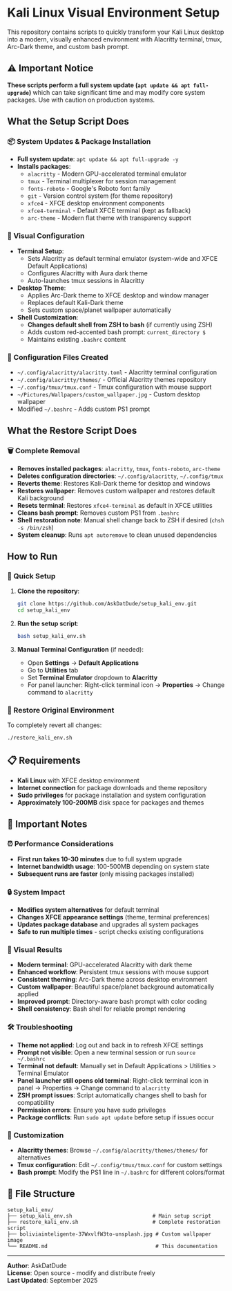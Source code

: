 # Kali Linux Visual Environment Setup

This repository contains scripts to quickly transform your Kali Linux desktop into a modern, visually enhanced environment with Alacritty terminal, tmux, Arc-Dark theme, and custom bash prompt.

## ⚠️ Important Notice

**These scripts perform a full system update (`apt update && apt full-upgrade`)** which can take significant time and may modify core system packages. Use with caution on production systems.

## What the Setup Script Does

### 📦 System Updates & Package Installation
- **Full system update**: `apt update && apt full-upgrade -y`
- **Installs packages**:
  - `alacritty` - Modern GPU-accelerated terminal emulator
  - `tmux` - Terminal multiplexer for session management
  - `fonts-roboto` - Google's Roboto font family
  - `git` - Version control system (for theme repository)
  - `xfce4` - XFCE desktop environment components
  - `xfce4-terminal` - Default XFCE terminal (kept as fallback)
  - `arc-theme` - Modern flat theme with transparency support

### 🎨 Visual Configuration
- **Terminal Setup**:
  - Sets Alacritty as default terminal emulator (system-wide and XFCE Default Applications)
  - Configures Alacritty with Aura dark theme
  - Auto-launches tmux sessions in Alacritty
- **Desktop Theme**:
  - Applies Arc-Dark theme to XFCE desktop and window manager
  - Replaces default Kali-Dark theme
  - Sets custom space/planet wallpaper automatically
- **Shell Customization**:
  - **Changes default shell from ZSH to bash** (if currently using ZSH)
  - Adds custom red-accented bash prompt: `current_directory $ `
  - Maintains existing `.bashrc` content

### 🔧 Configuration Files Created
- `~/.config/alacritty/alacritty.toml` - Alacritty terminal configuration
- `~/.config/alacritty/themes/` - Official Alacritty themes repository
- `~/.config/tmux/tmux.conf` - Tmux configuration with mouse support
- `~/Pictures/Wallpapers/custom_wallpaper.jpg` - Custom desktop wallpaper
- Modified `~/.bashrc` - Adds custom PS1 prompt

## What the Restore Script Does

### 🗑️ Complete Removal
- **Removes installed packages**: `alacritty`, `tmux`, `fonts-roboto`, `arc-theme`
- **Deletes configuration directories**: `~/.config/alacritty`, `~/.config/tmux`
- **Reverts theme**: Restores Kali-Dark theme for desktop and windows
- **Restores wallpaper**: Removes custom wallpaper and restores default Kali background
- **Resets terminal**: Restores `xfce4-terminal` as default in XFCE utilities
- **Cleans bash prompt**: Removes custom PS1 from `.bashrc`
- **Shell restoration note**: Manual shell change back to ZSH if desired (`chsh -s /bin/zsh`)
- **System cleanup**: Runs `apt autoremove` to clean unused dependencies

## How to Run

### 🚀 Quick Setup

1. **Clone the repository**:
   ```bash
   git clone https://github.com/AskDatDude/setup_kali_env.git
   cd setup_kali_env
   ```

2. **Run the setup script**:
   ```bash
   bash setup_kali_env.sh
   ```

3. **Manual Terminal Configuration** (if needed):
   - Open **Settings** → **Default Applications**
   - Go to **Utilities** tab
   - Set **Terminal Emulator** dropdown to **Alacritty**
   - For panel launcher: Right-click terminal icon → **Properties** → Change command to `alacritty`

### 🔄 Restore Original Environment

To completely revert all changes:
```bash
./restore_kali_env.sh
```

## 📋 Requirements

- **Kali Linux** with XFCE desktop environment
- **Internet connection** for package downloads and theme repository
- **Sudo privileges** for package installation and system configuration
- **Approximately 100-200MB** disk space for packages and themes

## 📝 Important Notes

### ⏰ Performance Considerations
- **First run takes 10-30 minutes** due to full system upgrade
- **Internet bandwidth usage**: 100-500MB depending on system state
- **Subsequent runs are faster** (only missing packages installed)

### 🔒 System Impact
- **Modifies system alternatives** for default terminal
- **Changes XFCE appearance settings** (theme, terminal preferences)
- **Updates package database** and upgrades all system packages
- **Safe to run multiple times** - script checks existing configurations

### 🎯 Visual Results
- **Modern terminal**: GPU-accelerated Alacritty with dark theme
- **Enhanced workflow**: Persistent tmux sessions with mouse support
- **Consistent theming**: Arc-Dark theme across desktop environment
- **Custom wallpaper**: Beautiful space/planet background automatically applied
- **Improved prompt**: Directory-aware bash prompt with color coding
- **Shell consistency**: Bash shell for reliable prompt rendering

### 🛠️ Troubleshooting
- **Theme not applied**: Log out and back in to refresh XFCE settings
- **Prompt not visible**: Open a new terminal session or run `source ~/.bashrc`
- **Terminal not default**: Manually set in Default Applications > Utilities > Terminal Emulator
- **Panel launcher still opens old terminal**: Right-click terminal icon in panel → Properties → Change command to `alacritty`
- **ZSH prompt issues**: Script automatically changes shell to bash for compatibility
- **Permission errors**: Ensure you have sudo privileges
- **Package conflicts**: Run `sudo apt update` before setup if issues occur

### 🔧 Customization
- **Alacritty themes**: Browse `~/.config/alacritty/themes/themes/` for alternatives
- **Tmux configuration**: Edit `~/.config/tmux/tmux.conf` for custom settings
- **Bash prompt**: Modify the PS1 line in `~/.bashrc` for different colors/format

## 📄 File Structure

```text
setup_kali_env/
├── setup_kali_env.sh                          # Main setup script
├── restore_kali_env.sh                        # Complete restoration script
├── boliviainteligente-37WxvlfW3to-unsplash.jpg # Custom wallpaper image
└── README.md                                   # This documentation
```

---

**Author**: AskDatDude  
**License**: Open source - modify and distribute freely  
**Last Updated**: September 2025